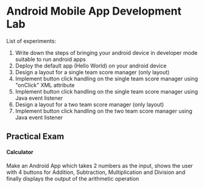 # Android Mobile App Development Lab

List of experiments:

1. Write down the steps of bringing your android device in developer mode suitable to run android apps
1. Deploy the default app (Hello World) on your android device
1. Design a layout for a single team score manager (only layout)
1. Implement button click handling on the single team score manager using "onClick" XML attribute
1. Implement button click handling on the single team score manager using Java event listener
1. Design a layout for a two team score manager (only layout)
1. Implement button click handling on the two team score manager using Java event listener

## Practical Exam

#### Calculator

Make an Android App which takes 2 numbers as the input, shows the user with 4 buttons for Addition, Subtraction, Multiplication and Division and finally displays the output of the arithmetic operation